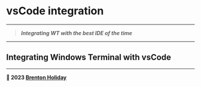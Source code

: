 # vsCode integration

----

> ***Integrating WT with the best IDE of the time***

---

## Integrating Windows Terminal with vsCode



---

**🤍 2023 [Brenton Holiday](https://brenton.holiday)**